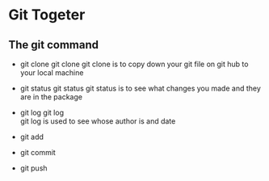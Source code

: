 # Git Togeter

## The git command 

* git clone
    git clone
git clone is to copy down your git file on git hub to your local machine

* git status
    git status
git status is to see what changes you made and they are in the package

* git log
    git log     
git log is used to see whose author is and date 

* git add

* git commit

* git push